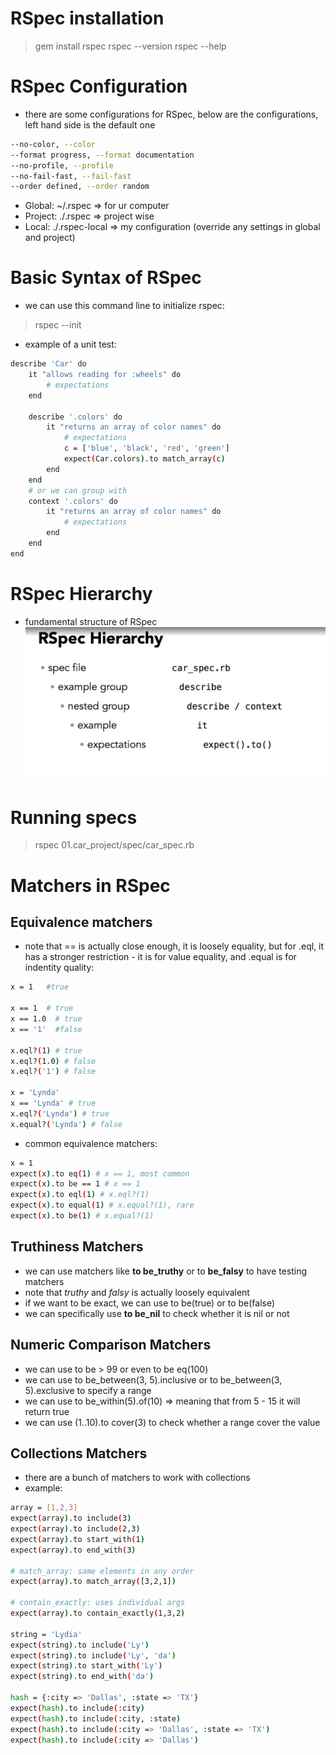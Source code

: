 # RSpec installation
> gem install rspec
> rspec --version
> rspec --help

# RSpec Configuration
- there are some configurations for RSpec, below are the configurations, left hand side is the default one
```bash
--no-color, --color
--format progress, --format documentation
--no-profile, --profile
--no-fail-fast, --fail-fast
--order defined, --order random
```
- Global: ~/.rspec => for ur computer
- Project: ./.rspec => project wise
- Local: ./.rspec-local => my configuration (override any settings in global and project)

# Basic Syntax of RSpec
- we can use this command line to initialize rspec:
> rspec --init
- example of a unit test:
```bash
describe 'Car' do
    it "allows reading for :wheels" do
        # expectations
    end

    describe '.colors' do
        it "returns an array of color names" do
            # expectations
            c = ['blue', 'black', 'red', 'green']
            expect(Car.colors).to match_array(c)
        end
    end
    # or we can group with
    context '.colors' do
        it "returns an array of color names" do
            # expectations
        end
    end
end
```

# RSpec Hierarchy
- fundamental structure of RSpec
![RSpec hierarchy](rspec-hierarchy.png)

# Running specs
> rspec 01.car_project/spec/car_spec.rb 

# Matchers in RSpec

## Equivalence matchers
- note that == is actually close enough, it is loosely equality, but for .eql, it has a stronger restriction - it is for value equality, and .equal is for indentity quality:
```bash
x = 1   #true

x == 1  # true
x == 1.0  # true
x == '1'  #false

x.eql?(1) # true
x.eql?(1.0) # false
x.eql?('1') # false

x = 'Lynda'
x == 'Lynda' # true
x.eql?('Lynda') # true
x.equal?('Lynda') # false
```

- common equivalence matchers:
```bash
x = 1
expect(x).to eq(1) # x == 1, most common
expect(x).to be == 1 # x == 1
expect(x).to eql(1) # x.eql?(1)
expect(x).to equal(1) # x.equal?(1), rare
expect(x).to be(1) # x.equal?(1)
```

## Truthiness Matchers
- we can use matchers like **to be_truthy** or to **be_falsy** to have testing matchers
- note that *truthy* and *falsy* is actually loosely equivalent
- if we want to be exact, we can use to be(true) or to be(false)
- we can specifically use **to be_nil** to check whether it is nil or not

## Numeric Comparison Matchers
- we can use to be > 99 or even to be eq(100)
- we can use to be_between(3, 5).inclusive or to be_between(3, 5).exclusive to specify a range
- we can use to be_within(5).of(10) => meaning that from 5 - 15 it will return true
- we can use (1..10).to cover(3) to check whether a range cover the value

## Collections Matchers
- there are a bunch of matchers to work with collections
- example: 
```bash
array = [1,2,3]
expect(array).to include(3)
expect(array).to include(2,3)
expect(array).to start_with(1)
expect(array).to end_with(3)

# match_array: same elements in any order
expect(array).to match_array([3,2,1])

# contain_exactly: uses individual args
expect(array).to contain_exactly(1,3,2)

string = 'Lydia'
expect(string).to include('Ly')
expect(string).to include('Ly', 'da')
expect(string).to start_with('Ly')
expect(string).to end_with('da')

hash = {:city => 'Dallas', :state => 'TX'}
expect(hash).to include(:city)
expect(hash).to include(:city, :state)
expect(hash).to include(:city => 'Dallas', :state => 'TX')
expect(hash).to include(:city => 'Dallas')
```